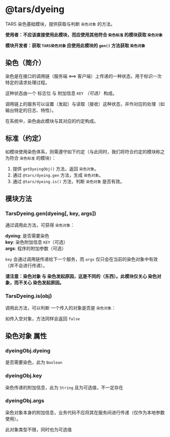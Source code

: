 # @tars/dyeing

TARS 染色基础模块，提供获取与判断 `染色对象` 的方法。

__使用者：不应该直接使用此模块，而应使用其他符合 `染色标准` 的模块获取 `染色对象`__

__模块开发者：获取 `TARS染色对象` 应使用此模块的 `gen()` 方法获取 `染色对象`__

## 染色（简介）

染色是在接口的调用链（服务端 <==> 客户端）上传递的一种状态，用于标识一次特定的请求处理过程。

这种状态由一个 标志位 与 附加信息 `KEY` _（可选）_ 构成。

调用链上的服务可以设置（发起）与读取（接收）这种状态，并作对应的处理（如输出特定的日志、特性）。

在系统中，染色由此模块与其对应的约定构成。 

## 标准（约定）

如模块使用染色体系，则需遵守如下约定（与此同时，我们将符合约定的模块称之为符合 `染色标准` 的模块）：

1. 提供 `getDyeingObj()` 方法，返回 `染色对象`。
2. 通过 `@tars/dyeing.gen` 方法，生成 `染色对象`。
3. 通过 `@tars/dyeing.is()` 方法，判断 `染色对象` 是否有效。

## 模块方法

### TarsDyeing.gen(dyeing[, key, args])

通过调用此方法，可获得 `染色对象`：

__dyeing__: 是否需要染色  
__key__: 染色附加信息 `KEY`（可选）  
__args__: 程序的附加参数（可选）

`key` 会通过调用链传递给下一个服务，而 `args` 仅只会在当前的染色对象中有效（并不会进行传递）。

__请注意：染色对象 与 染色发起原因，这是不同的（东西）。此模块仅关心 染色对象，而不关心 染色发起原因。__

### TarsDyeing.is(obj)

调用此方法，可以判断 一个传入的对象是否是 `染色对象`：

如传入空对象，方法同样会返回 `false`

## 染色对象 属性

### dyeingObj.dyeing

是否需要染色，此为 `Boolean`

### dyeingObj.key

染色传递的附加信息，此为 `String` 且为可选值，不一定存在

### dyeingObj.args

染色对象本身的附加信息，业务代码不应将其在服务间进行传递（仅作为本地参数使用）。

此对象类型不限，同时也为可选值
